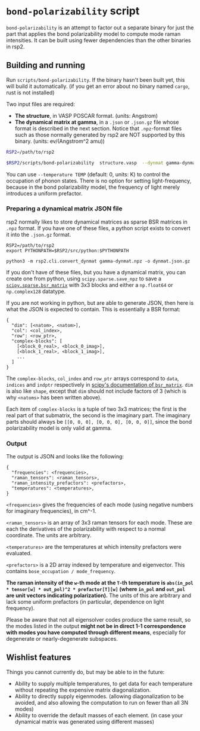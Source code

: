 # `bond-polarizability` script

`bond-polarizability` is an attempt to factor out a separate binary for just the part that applies the bond polarizability model to compute mode raman intensities.  It can be built using fewer dependencies than the other binaries in rsp2.

## Building and running

Run `scripts/bond-polarizability`.  If the binary hasn't been built yet, this will build it automatically.  (if you get an error about no binary named `cargo`, rust is not installed)

Two input files are required:

* **The structure**, in VASP POSCAR format.  (units: Angstrom)
* **The dynamical matrix at gamma**, in a `.json` or `.json.gz` file whose format is described in the next section.  Notice that `.npz`-format files such as those normally generated by rsp2 are NOT supported by this binary.  (units: ev/(Angstrom^2 amu))

```sh
RSP2=/path/to/rsp2

$RSP2/scripts/bond-polarizability  structure.vasp  --dynmat gamma-dynmat.json.gz  --output raman.json
```

You can use `--temperature TEMP` (default: 0, units: K) to control the occupation of phonon states.  There is no option for setting light-frequency, because in the bond polarizability model, the frequency of light merely introduces a uniform prefactor.

### Preparing a dynamical matrix JSON file

rsp2 normally likes to store dynamical matrices as sparse BSR matrices in `.npz` format.  If you have one of these files, a python script exists to convert it into the `.json.gz` format.

```
RSP2=/path/to/rsp2
export PYTHONPATH=$RSP2/src/python:$PYTHONPATH

python3 -m rsp2.cli.convert_dynmat gamma-dynmat.npz -o dynmat.json.gz
```

If you don't have of these files, but you have a dynamical matrix, you can create one from python, using `scipy.sparse.save_npz` to save a [`scipy.sparse.bsr_matrix`](https://docs.scipy.org/doc/scipy/reference/generated/scipy.sparse.bsr_matrix.html) with 3x3 blocks and either a `np.float64` or `np.complex128` datatype.

If you are not working in python, but are able to generate JSON, then here is what the JSON is expected to contain.  This is essentially a BSR format:

```
{
  "dim": [<natom>, <natom>],
  "col": <col_index>,
  "row": <row_ptr>,
  "complex-blocks": [
    [<block_0_real>, <block_0_imag>],
    [<block_1_real>, <block_1_imag>],
    ...
  ] 
}
```

The `complex-blocks`, `col_index` and `row_ptr` arrays correspond to `data`, `indices` and `indptr` respectively in [scipy's documentation of `bsr_matrix`](https://docs.scipy.org/doc/scipy/reference/generated/scipy.sparse.bsr_matrix.html).  `dim` is also like `shape`, except that `dim` should not include factors of 3 (which is why `<natoms>` has been written above).

Each item of `complex-blocks` is a tuple of two 3x3 matrices; the first is the real part of that submatrix, the second is the imaginary part.  The imaginary parts should always be `[[0, 0, 0], [0, 0, 0], [0, 0, 0]]`, since the bond polarizability model is only valid at gamma.

### Output

The output is JSON and looks like the following:

```
{
  "frequencies": <frequencies>,
  "raman_tensors": <raman_tensors>,
  "raman_intensity_prefactors": <prefactors>,
  "temperatures": <temperatures>,
}
```

`<frequencies>` gives the frequencies of each mode (using negative numbers for imaginary frequencies), in cm^-1.

`<raman_tensors>` is an array of 3x3 raman tensors for each mode.  These are each the derivatives of the polarizability with respect to a normal coordinate.  The units are arbitrary.

`<temperatures>` are the temperatures at which intensity prefactors were evaluated.

`<prefactors>` is a 2D array indexed by temperature and eigenvector.  This contains `bose_occupation / mode_frequency`.

**The raman intensity of the `w`-th mode at the `T`-th temperature is `abs(in_pol * tensor[w] * out_pol)^2 * prefactor[T][w]` (where `in_pol` and `out_pol` are unit vectors indicating polarization).**  The units of this are arbitrary and lack some uniform prefactors (in particular, dependence on light frequency).

Please be aware that not all eigensolver codes produce the same result, so the modes listed in the output **might not be in direct 1-1 correspondence with modes you have computed through different means**, especially for degenerate or nearly-degenerate subspaces.

## Wishlist features

Things you cannot currently do, but may be able to in the future:

* Ability to supply multiple temperatures, to get data for each temperature without repeating the expensive matrix diagonalization.
* Ability to directly supply eigenmodes. (allowing diagonalization to be avoided, and also allowing the computation to run on fewer than all 3N modes)
* Ability to override the default masses of each element.  (in case your dynamical matrix was generated using different masses)
